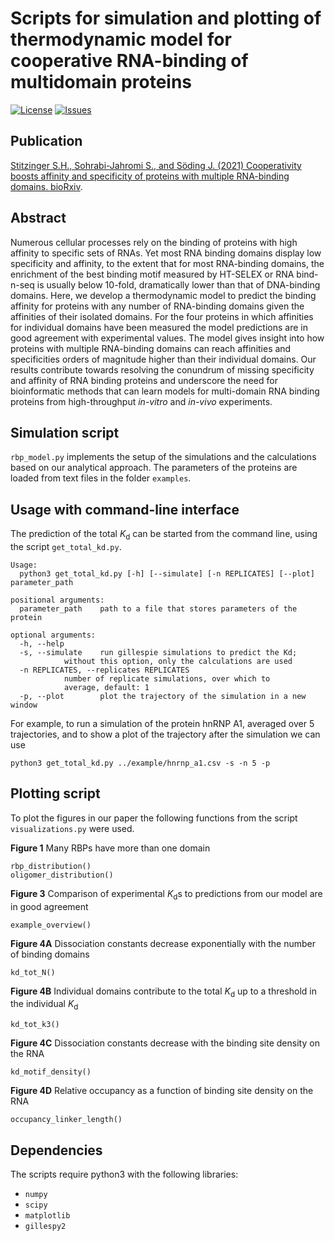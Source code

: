 # Scripts for simulation and plotting of thermodynamic model for cooperative RNA-binding of multidomain proteins

 [![License](https://img.shields.io/github/license/soedinglab/cooperative_rbp.svg)](https://choosealicense.com/licenses/gpl-3.0/)
 [![Issues](https://img.shields.io/github/issues/soedinglab/cooperative_rbp.svg)](https://github.com/soedinglab/cooperative_rbp/issues)

##  Publication
[Stitzinger S.H., Sohrabi-Jahromi S., and Söding J. (2021) Cooperativity boosts affinity and specificity of proteins with multiple RNA-binding domains. bioRxiv](https://www.biorxiv.org/content/10.1101/2021.01.27.428308v1).

## Abstract
Numerous cellular processes rely on the binding of proteins with high affinity to specific sets of RNAs. Yet most RNA binding domains display low specificity and affinity, to the extent that for most RNA-binding domains, the enrichment of the best binding motif measured by HT-SELEX or RNA bind-n-seq is usually below 10-fold, dramatically lower than that of DNA-binding domains. Here, we develop a thermodynamic model to predict the binding affinity for proteins with any number of RNA-binding domains given the affinities of their isolated domains. For the four proteins in which affinities for individual domains have been measured the model predictions are in good agreement with experimental values. The model gives insight into how proteins with multiple RNA-binding domains can reach affinities and specificities orders of magnitude higher than their individual domains. Our results contribute towards resolving the conundrum of missing specificity and affinity of RNA binding proteins and underscore the need for bioinformatic methods that can learn models for multi-domain RNA binding proteins from high-throughput *in-vitro* and *in-vivo* experiments.

## Simulation script
`rbp_model.py` implements the setup of the simulations and the calculations based on our analytical approach. The parameters of the proteins are loaded from text files in the folder `examples`. 

## Usage with command-line interface
The prediction of the total *K*<sub>d</sub> can be started from the command line, using the script `get_total_kd.py`.

	Usage:
	  python3 get_total_kd.py [-h] [--simulate] [-n REPLICATES] [--plot] parameter_path

	positional arguments:
	  parameter_path	path to a file that stores parameters of the protein

	optional arguments:
	  -h, --help            
	  -s, --simulate	run gillespie simulations to predict the Kd;
	  			without this option, only the calculations are used
	  -n REPLICATES, --replicates REPLICATES
				number of replicate simulations, over which to
				average, default: 1
	  -p, --plot		plot the trajectory of the simulation in a new window

For example, to run a simulation of the protein hnRNP A1, averaged over 5 trajectories, and to show a plot of the trajectory after the simulation we can use
	
	python3 get_total_kd.py ../example/hnrnp_a1.csv -s -n 5 -p

## Plotting script
To plot the figures in our paper the following functions from the script `visualizations.py` were used.

**Figure 1** Many RBPs have more than one domain

	rbp_distribution()
	oligomer_distribution()
	
**Figure 3** Comparison of experimental *K*<sub>d</sub>s to predictions from our model are in good agreement

	example_overview()

**Figure 4A** Dissociation constants decrease exponentially with the number of binding domains

	kd_tot_N()

**Figure 4B** Individual domains contribute to the total *K*<sub>d</sub> up to a threshold in the individual *K*<sub>d</sub>

	kd_tot_k3()

**Figure 4C** Dissociation constants decrease with the binding site density on the RNA

	kd_motif_density()

**Figure 4D** Relative occupancy as a function of binding site density on the RNA

	occupancy_linker_length()

## Dependencies
The scripts require python3 with the following libraries:
- `numpy`
- `scipy`
- `matplotlib`
- `gillespy2`
